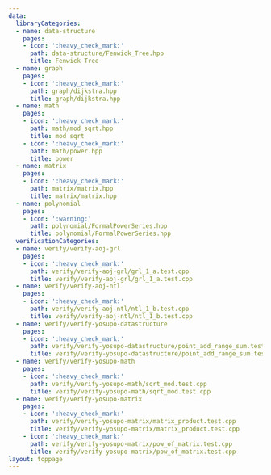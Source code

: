 ```yaml
---
data:
  libraryCategories:
  - name: data-structure
    pages:
    - icon: ':heavy_check_mark:'
      path: data-structure/Fenwick_Tree.hpp
      title: Fenwick Tree
  - name: graph
    pages:
    - icon: ':heavy_check_mark:'
      path: graph/dijkstra.hpp
      title: graph/dijkstra.hpp
  - name: math
    pages:
    - icon: ':heavy_check_mark:'
      path: math/mod_sqrt.hpp
      title: mod sqrt
    - icon: ':heavy_check_mark:'
      path: math/power.hpp
      title: power
  - name: matrix
    pages:
    - icon: ':heavy_check_mark:'
      path: matrix/matrix.hpp
      title: matrix/matrix.hpp
  - name: polynomial
    pages:
    - icon: ':warning:'
      path: polynomial/FormalPowerSeries.hpp
      title: polynomial/FormalPowerSeries.hpp
  verificationCategories:
  - name: verify/verify-aoj-grl
    pages:
    - icon: ':heavy_check_mark:'
      path: verify/verify-aoj-grl/grl_1_a.test.cpp
      title: verify/verify-aoj-grl/grl_1_a.test.cpp
  - name: verify/verify-aoj-ntl
    pages:
    - icon: ':heavy_check_mark:'
      path: verify/verify-aoj-ntl/ntl_1_b.test.cpp
      title: verify/verify-aoj-ntl/ntl_1_b.test.cpp
  - name: verify/verify-yosupo-datastructure
    pages:
    - icon: ':heavy_check_mark:'
      path: verify/verify-yosupo-datastructure/point_add_range_sum.test.cpp
      title: verify/verify-yosupo-datastructure/point_add_range_sum.test.cpp
  - name: verify/verify-yosupo-math
    pages:
    - icon: ':heavy_check_mark:'
      path: verify/verify-yosupo-math/sqrt_mod.test.cpp
      title: verify/verify-yosupo-math/sqrt_mod.test.cpp
  - name: verify/verify-yosupo-matrix
    pages:
    - icon: ':heavy_check_mark:'
      path: verify/verify-yosupo-matrix/matrix_product.test.cpp
      title: verify/verify-yosupo-matrix/matrix_product.test.cpp
    - icon: ':heavy_check_mark:'
      path: verify/verify-yosupo-matrix/pow_of_matrix.test.cpp
      title: verify/verify-yosupo-matrix/pow_of_matrix.test.cpp
layout: toppage
---
```

